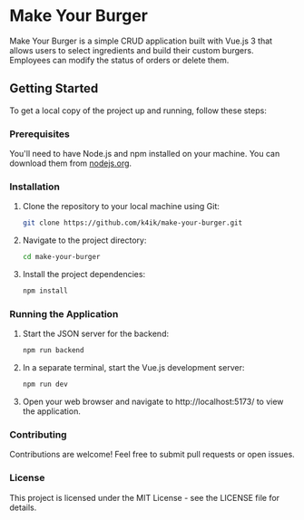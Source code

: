# Make Your Burger
Make Your Burger is a simple CRUD application built with Vue.js 3 that allows users to select ingredients and build their custom burgers. Employees can modify the status of orders or delete them.

## Getting Started
To get a local copy of the project up and running, follow these steps:

### Prerequisites
You'll need to have Node.js and npm installed on your machine. You can download them from [nodejs.org](https://nodejs.org/en).

### Installation
1. Clone the repository to your local machine using Git:
    ```bash
    git clone https://github.com/k4ik/make-your-burger.git
    ```

2. Navigate to the project directory:
    ```bash
    cd make-your-burger
    ```

3. Install the project dependencies:
    ```bash
    npm install
    ```
### Running the Application
1. Start the JSON server for the backend:
    ```bash
    npm run backend
    ```
2. In a separate terminal, start the Vue.js development server:
    ```bash
    npm run dev
    ```
3. Open your web browser and navigate to http://localhost:5173/ to view the application.

### Contributing
Contributions are welcome! Feel free to submit pull requests or open issues.

### License
This project is licensed under the MIT License - see the LICENSE file for details.
